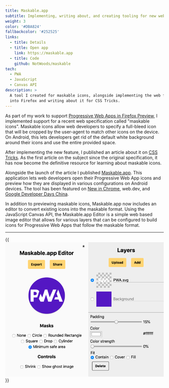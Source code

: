```yaml
---
title: Maskable.app
subtitle: Implementing, writing about, and creating tooling for new web feature
weight: 3
color: '#DBA824'
fallbackcolor: '#252525'
links:
  - title: Details
  - title: Open app
    link: https://maskable.app
  - title: Code
    github: NotWoods/maskable
tech:
  - PWA
  - JavaScript
  - Canvas API
description: >
  A tool I created for maskable icons, alongside implementing the web feature
  into Firefox and writing about it for CSS Tricks.
---
```


As part of my work to support
[Progressive Web Apps in Firefox Preview](/projects/mozilla-firefox), I
implemented support for a recent web specification called "maskable icons".
Maskable icons allow web developers to specify a full-bleed icon that will be
cropped by the user-agent to match other icons on the device. On Android, this
lets developers get rid of the default white background around their icons and
use the entire provided space.

After implementing the new feature, I published an article about it on
[CSS Tricks](https://css-tricks.com/maskable-icons-android-adaptive-icons-for-your-pwa/).
As the first article on the subject since the original specification, it has now
become the definitive resource for learning about maskable icons.

Alongside the launch of the article I published
[Maskable.app](https://maskable.app). This application lets web developers open
their Progressive Web App icons and preview how they are displayed in various
configurations on Android devices. The tool has been featured on
[New in Chrome](https://developers.google.com/web/updates/2019/12/nic79),
web.dev, and
[Google Developer Days China](https://events.google.cn/intl/en/developerdays2019/).

In addition to previewing maskable icons, Maskable.app now includes an editor to
convert existing icons into the maskable format. Using the JavaScript Canvas
API, the Maskable.app Editor is a simple web based image editor that allows for
various layers that can be configured to build icons for Progressive Web Apps
that follow the maskable format.

---

{{<img src="editor.png" alt="Maskable.app Editor">}}
